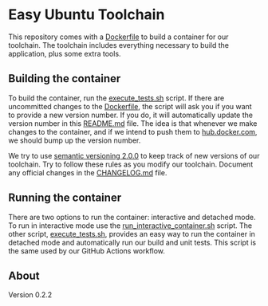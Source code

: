 # Easy Ubuntu Toolchain

This repository comes with a [Dockerfile](Dockerfile) to build a container for our toolchain. The toolchain includes everything necessary to build the application, plus some extra tools.

## Building the container

To build the container, run the [execute_tests.sh](../execute_tests.sh) script. If there are uncommitted changes to the [Dockerfile](Dockerfile), the script will ask you if you want to provide a new version number. If you do, it will automatically update the version number in this [README.md](README.md) file. The idea is that whenever we make changes to the container, and if we intend to push them to [hub.docker.com](https://hub.docker.com/repository/docker/mooremachine/easyubuntu), we should bump up the version number.

We try to use [semantic versioning 2.0.0](https://semver.org/spec/v2.0.0.html) to keep track of new versions of our toolchain. Try to follow these rules as you modify our toolchain. Document any official changes in the [CHANGELOG.md](CHANGELOG.md) file.

## Running the container

There are two options to run the container: interactive and detached mode. To run in interactive mode use the [run_interactive_container.sh](../run_interactive_container.sh) script. The other script, [execute_tests.sh](../execute_tests.sh), provides an easy way to run the container in detached mode and automatically run our build and unit tests. This script is the same used by our GitHub Actions workflow.

## About

Version 0.2.2
